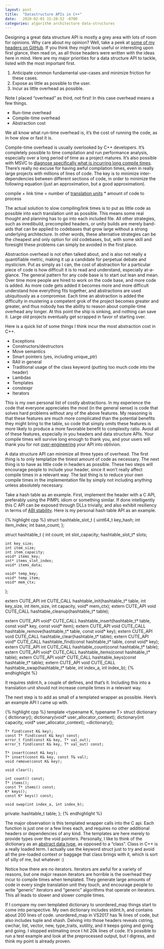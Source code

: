 ```yaml
---
layout: post
title:  "Datastructure APIs in C++"
date:   2020-02-01 15:28:52 -0700
categories: algorithm architecture data-structures
---
```

Designing a great data structure API is mostly a grey area with lots of room for opinions. Why care about my opinion? Well, take a peek at [some of my headers on GitHub](https://web.archive.org/web/20200408025742/https://github.com/RandyGaul/cute_headers). If you think they might look useful or interesting upon first glance, then read on, as all those headers were written with the ideas here in mind. Here are my major priorities for a data structure API to tackle, listed with the most important first.

1. Anticipate common fundamental use-cases and minimize friction for these cases.
2. Expose as little as possible to the user.
3. Incur as little overhead as possible.

Note I placed “overhead” as third, not first! In this case overhead means a few things.

* Run-time overhead
* Compile-time overhead
* Abstraction cost

We all know what run-time overhead is, it’s the cost of running the code, as in how slow or fast it is.

Compile-time overhead is usually overlooked by C++ developers. It’s completely possible to time compilation and run performance analysis, especially over a long period of time as a project matures. It’s also possible with MSVC to [diagnose specifically what is incurring long compile times](https://web.archive.org/web/20200408025742/https://aras-p.info/blog/2017/10/23/Best-unknown-MSVC-flag-d2cgsummary/). There’s really no excuse for having awful compilation times, even in really large projects with millions of lines of code. The key is to minimize inter-dependencies between different sections of code, in order to minimize the following equation (just an approximation, but a good approximation).

compile + link time = number of [translation units](https://web.archive.org/web/20200408025742/https://en.wikipedia.org/wiki/Translation_unit_(programming)) * amount of code to process

The actual solution to slow compiling/link times is to put as little code as possible into each translation unit as possible. This means some real thought and planning has to go into each included file. All other strategies, such as inredibuild, precompiled headers, or unity builds are merely band-aids that can be applied to codebases that grow large without a strong underlying architecture. In other words, these alternative strategies can be the cheapest and only option for old codebases, but, with some skill and foresight these problems can simply be avoided in the first place.

Abstraction overhead is not often talked about, and is also not really a quantifiable metric, making it up a candidate for perpetual debate and mysticism. Put as simply as I can, the cost of abstraction for a particular piece of code is how difficult it is to read and understand, especially at-a-glance. The general pattern for any code base is to start out lean and mean. Over time more people are hired to work on the code base, and more code is added. As more code gets added it becomes more and more difficult understand how everything fits together, and abstractions are used ubiquitously as a compromise. Each time an abstraction is added the difficulty in mustering a competent grok of the project becomes greater and greater, and thus nobody has the ability to reason about compile-time overhead any longer. At this point the ship is sinking, and nothing can save it. Large old projects eventually get scrapped in favor of starting over.

Here is a quick list of some things I think incur the most abstraction cost in C++.

* Exceptions
* Constructors/destructors
* Move semantics
* Smart pointers (yes, including unique_ptr)
* RAII in general
* Traditional usage of the class keyword (putting too much code into the header)
* Lambdas
* Templates
* constexpr
* Iterators

This is my own personal list of costly abstractions. In my experience the code that everyone appreciates the most (in the general sense) is code that solves hard problems without any of the above features. My reasoning is that these features are much more complicated than the potential benefits they might bring to the table, so code that simply omits these features is more likely to produce a more favorable benefit to complexity ratio. Avoid all of these features, especially in you headers and data structure APIs. Your compile times will survive long enough to thank you, and your users will thank you for not [over-engineering](https://web.archive.org/web/20200408025742/https://en.wikipedia.org/wiki/Overengineering) your API into oblivion.

A data structure API can minimize all three types of overhead. The first thing is to only templatize the tiniest amount of code as necessary. The next thing is to have as little code in headers as possible. These two steps will encourage people to include your header, since it won’t really affect compile times in a relevant way. The last thing is to reduce your own compile times in the implementation file by simply not including anything unless absolutely necessary.

Take a hash table as an example. First, implement the header with a C API, preferably using the PIMPL idiom or something similar. If done intelligently this C API can be exposed through DLLs trivially, and also exhibit resiliency in terms of [ABI stability](https://web.archive.org/web/20200408025742/https://en.wikipedia.org/wiki/Application_binary_interface). Here is my personal hash table API as an example.

{% highlight cpp %}
struct hashtable_slot_t
{
    uint64_t key_hash;
    int item_index;
    int base_count;
};
 
struct hashtable_t
{
    int count;
    int slot_capacity;
    hashtable_slot_t* slots;
 
    int key_size;
    int item_size;
    int item_capacity;
    void* items_key;
    int* items_slot_index;
    void* items_data;
 
    void* temp_key;
    void* temp_item;
    void* mem_ctx;
};
 
extern CUTE_API int CUTE_CALL hashtable_init(hashtable_t* table, int key_size, int item_size, int capacity, void* mem_ctx);
extern CUTE_API void CUTE_CALL hashtable_cleanup(hashtable_t* table);
 
extern CUTE_API void* CUTE_CALL hashtable_insert(hashtable_t* table, const void* key, const void* item);
extern CUTE_API void CUTE_CALL hashtable_remove(hashtable_t* table, const void* key);
extern CUTE_API void CUTE_CALL hashtable_clear(hashtable_t* table);
extern CUTE_API void* CUTE_CALL hashtable_find(const hashtable_t* table, const void* key);
extern CUTE_API int CUTE_CALL hashtable_count(const hashtable_t* table);
extern CUTE_API void* CUTE_CALL hashtable_items(const hashtable_t* table);
extern CUTE_API void* CUTE_CALL hashtable_keys(const hashtable_t* table);
extern CUTE_API void CUTE_CALL hashtable_swap(hashtable_t* table, int index_a, int index_b);
{% endhighlight %}

It requires stdint.h, a couple of defines, and that’s it. Including this into a translation unit should not increase compile times in a relevant way.

The next step is to add as small of a templated wrapper as possible. Here’s an example API I came up with.

{% highlight cpp %}
template <typename K, typename T>
struct dictionary
{
	dictionary();
	dictionary(void* user_allocator_context);
	dictionary(int capacity, void* user_allocator_context);
	~dictionary();

	T* find(const K& key);
	const T* find(const K& key) const;
	error_t find(const K& key, T* val_out);
	error_t find(const K& key, T* val_out) const;

	T* insert(const K& key);
	T* insert(const K& key, const T& val);
	void remove(const K& key);

	void clear();

	int count() const;
	T* items();
	const T* items() const;
	K* keys();
	const K* keys() const;

	void swap(int index_a, int index_b);

private:
	hashtable_t table;
};
{% endhighlight %}

The major observation is this templated wrapper calls into the C api. Each function is just one or a few lines each, and requires no other additional headers or dependencies of any kind. The templates are here merely to provide types over the void pointers. Personally, I like to think of the dictionary as an [abstract data type](https://web.archive.org/web/20200408025742/https://en.wikipedia.org/wiki/Abstract_data_type), as opposed to a “class”. Class in C++ is a really loaded term. I actually use the keyword struct just to try and avoid all the pre-loaded context or baggage that class brings with it, which is sort of silly of me, but whatever :)

Notice how there are no iterators. Iterators are awful for a variety of reasons, but one major reason iterators are horrible is the overhead they incur to compile times when templated. They generate large amounts of code in every single translation unit they touch, and encourage people to write “generic” iterators and “generic” algorithms that operate on iterators. This all leads to slower and slower compile times.

If I compare my own templated dictionary to unordered_map things start to come into perspective. My own dictionary includes stdint.h, and contains about 200 lines of code. unordered_map in VS2017 has 1k lines of code, but also includes tuple and xhash. Delving into those headers reveals cstring, cwchar, list, vector, new, type_traits, xutility, and it keeps going and going and going. I stopped estimating once I hit 20k lines of code. It’s possible to run a test example and look at the preprocessed output, but I digress, and think my point is already proven.
